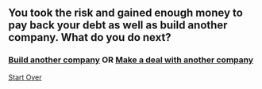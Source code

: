 ## You took the risk and gained enough money to pay back your debt as well as build another company. What do you do next?

### [Build another company](anothercompany.md)  OR [Make a deal with another company](anotherdeal.md)

[Start Over](./home.md)
